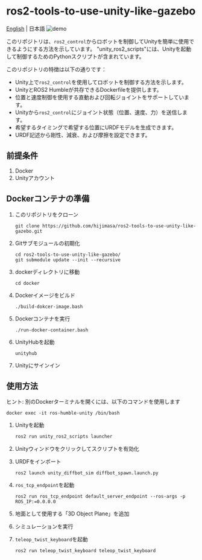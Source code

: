 # ros2-tools-to-use-unity-like-gazebo
[English](README.md) | 日本語
![demo](./figs/ros2_unity_demo.gif)

このリポジトリは、`ros2_control`からロボットを制御してUnityを簡単に使用できるようにする方法を示しています。
"unity_ros2_scripts"には、Unityを起動して制御するためのPythonスクリプトが含まれています。

このリポジトリの特徴は以下の通りです：
- Unity上で`ros2_control`を使用してロボットを制御する方法を示します。
- UnityとROS2 Humbleが共存できるDockerfileを提供します。
- 位置と速度制御を使用する直動および回転ジョイントをサポートしています。
- Unityから`ros2_control`にジョイント状態（位置、速度、力）を送信します。
- 希望するタイミングで希望する位置にURDFモデルを生成できます。
- URDF記述から剛性、減衰、および摩擦を設定できます。

## 前提条件
1. Docker
1. Unityアカウント

## Dockerコンテナの準備
1. このリポジトリをクローン
   ```
   git clone https://github.com/hijimasa/ros2-tools-to-use-unity-like-gazebo.git
   ```
2. Gitサブモジュールの初期化
   ```
   cd ros2-tools-to-use-unity-like-gazebo/
   git submodule update --init --recursive
   ```
3. dockerディレクトリに移動
   ```
   cd docker
   ```
4. Dockerイメージをビルド
   ```
   ./build-dokcer-image.bash
   ```
5. Dockerコンテナを実行
   ```
   ./run-docker-container.bash
   ```
6. UnityHubを起動
   ```
   unityhub
   ```
7. Unityにサインイン

## 使用方法

ヒント: 別のDockerターミナルを開くには、以下のコマンドを使用します
```
docker exec -it ros-humble-unity /bin/bash
```

1. Unityを起動
   ```bash
   ros2 run unity_ros2_scripts launcher
   ```

2. Unityウィンドウをクリックしてスクリプトを有効化

3. URDFをインポート
   ```
   ros2 launch unity_diffbot_sim diffbot_spawn.launch.py
   ```

4. `ros_tcp_endpoint`を起動
   ```
   ros2 run ros_tcp_endpoint default_server_endpoint --ros-args -p ROS_IP:=0.0.0.0
   ```

5. 地面として使用する「3D Object Plane」を追加

6. シミュレーションを実行

7. `teleop_twist_keyboard`を起動
   ```
   ros2 run teleop_twist_keyboard teleop_twist_keyboard
   ```
